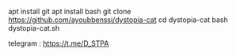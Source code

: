 apt install git
apt install bash
git clone https://github.com/ayoubbenssi/dystopia-cat
cd dystopia-cat
bash dystopia-cat.sh



telegram : https://t.me/D_STPA
